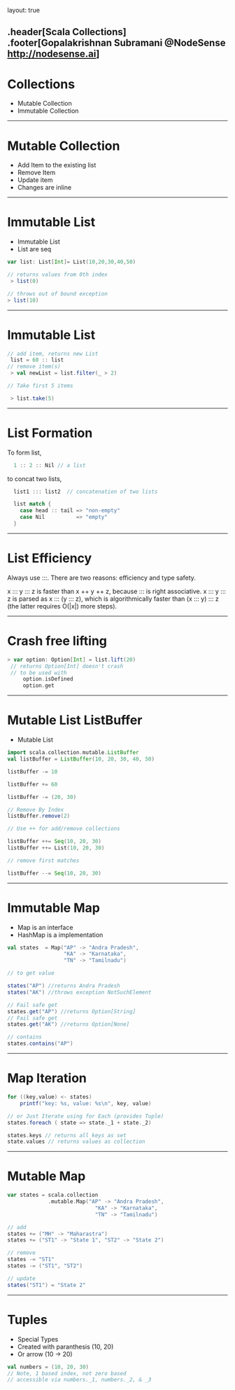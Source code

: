 layout: true

.header[Scala Collections]
.footer[Gopalakrishnan Subramani @NodeSense <http://nodesense.ai>]
---

# Collections

- Mutable Collection
- Immutable Collection

---

# Mutable Collection

- Add Item to the existing list
- Remove Item
- Update item
- Changes are inline

---

# Immutable List

- Immutable List
- List are seq

```scala
var list: List[Int]= List(10,20,30,40,50)

// returns values from 0th index
 > list(0)

// throws out of bound exception
> list(10)
```

---

# Immutable List

```scala
// add item, returns new List
 list = 60 :: list
// remove item(s)
 > val newList = list.filter(_ > 2)

// Take first 5 items

 > list.take(5)
```

---

# List Formation

To form list,
```scala
  1 :: 2 :: Nil // a list
```

to concat two lists,

```scala
  list1 ::: list2  // concatenation of two lists

  list match {
    case head :: tail => "non-empty"
    case Nil          => "empty"
  }
```

---

# List Efficiency

Always use :::. There are two reasons: efficiency and type safety.

x ::: y ::: z is faster than x ++ y ++ z, because ::: is right associative. x ::: y ::: z is parsed as x ::: (y ::: z), which is algorithmically faster than (x ::: y) ::: z (the latter requires O(|x|) more steps).

---

# Crash free lifting

```scala
> var option: Option[Int] = list.lift(20)
 // returns Option[Int] doesn't crash
 // to be used with
     option.isDefined
     option.get
```

---

# Mutable List ListBuffer

- Mutable List

```scala
import scala.collection.mutable.ListBuffer
val listBuffer = ListBuffer(10, 20, 30, 40, 50)

listBuffer -= 10

listBuffer += 60

listBuffer -= (20, 30)

// Remove By Index
listBuffer.remove(2)

// Use ++ for add/remove collections

listBuffer ++= Seq(10, 20, 30)
listBuffer ++= List(10, 20, 30)

// remove first matches

listBuffer --= Seq(10, 20, 30)
```

---

# Immutable Map

- Map is an interface
- HashMap is a implementation

```scala
val states  = Map("AP" -> "Andra Pradesh", 
                  "KA" -> "Karnataka", 
                  "TN" -> "Tamilnadu")

// to get value

states("AP") //returns Andra Pradesh
states("AK") //throws exception NotSuchElement

// Fail safe get
states.get("AP") //returns Option[String]
// Fail safe get
states.get("AK") //returns Option[None]

// contains
states.contains("AP")
```
---

# Map Iteration
```scala
for ((key,value) <- states) 
    printf("key: %s, value: %s\n", key, value)

// or Just Iterate using for Each (provides Tuple)
states.foreach ( state => state._1 + state._2)

states.keys // returns all keys as set
state.values // returns values as collection
```

---

# Mutable Map
```scala
var states = scala.collection
             .mutable.Map("AP" -> "Andra Pradesh", 
                            "KA" -> "Karnataka", 
                            "TN" -> "Tamilnadu")

// add 
states += ("MH" -> "Maharastra")
states += ("ST1" -> "State 1", "ST2" -> "State 2")

// remove 
states -= "ST1"
states -= ("ST1", "ST2")

// update 
states("ST1") = "State 2"
```

---

# Tuples

- Special Types
- Created with paranthesis (10, 20)
- Or arrow (10 -> 20)

```scala
val numbers = (10, 20, 30)
// Note, 1 based index, not zero based
// accessible via numbers._1, numbers._2, & _3 
```
